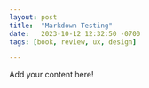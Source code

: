 ```yaml
---
layout: post
title:  "Markdown Testing"
date:   2023-10-12 12:32:50 -0700
tags: [book, review, ux, design]

---
```

Add your content here!